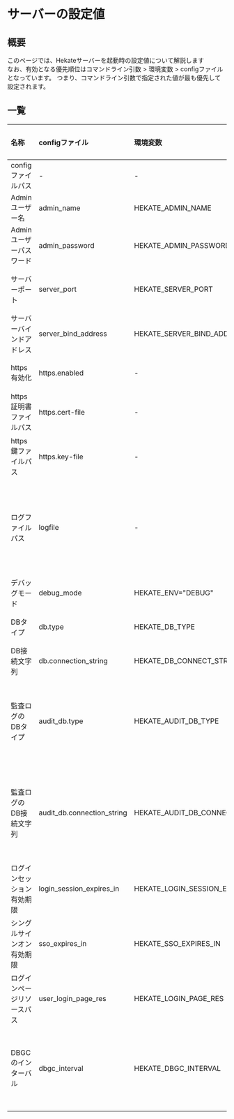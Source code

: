 # サーバーの設定値

## 概要

このページでは、Hekateサーバーを起動時の設定値について解説します  
なお、有効となる優先順位はコマンドライン引数 > 環境変数 > configファイルとなっています。
つまり、コマンドライン引数で指定された値が最も優先して設定されます。

## 一覧

| 名称 | configファイル | 環境変数 | コマンドライン引数 | 説明 |
| :---- | :---- | :---- | :---- | :---- |
| configファイルパス | - | - | config | configファイルのパス |
| Adminユーザー名 | admin_name | HEKATE_ADMIN_NAME | admin | Adminユーザーの名前 |
| Adminユーザーパスワード | admin_password | HEKATE_ADMIN_PASSWORD | password | Adminユーザーのパスワード |
| サーバーポート | server_port | HEKATE_SERVER_PORT | port | サーバーを起動する際のポート番号 |
| サーバーバインドアドレス | server_bind_address | HEKATE_SERVER_BIND_ADDR | bind-addr | サーバーにバインドするアドレス |
| https有効化 | https.enabled | - | https | サーバーをhttpsで起動します |
| https証明書ファイルパス | https.cert-file | - | https-cert-file | httpsサーバー用の証明書ファイルのパス |
| https鍵ファイルパス | https.key-file | - | https-key-file | httpsサーバー用の鍵ファイルのパス |
| ログファイルパス | logfile | - | logfile | ログの出力先ファイルのパス。設定されてない、もしくは空文字列の場合は標準出力に表示されます |
| デバッグモード | debug_mode | HEKATE_ENV="DEBUG" | debug | デバッグ用のログも出力 |
| DBタイプ | db.type | HEKATE_DB_TYPE | db-type | サーバーが接続するDBのタイプ |
| DB接続文字列 | db.connection_string | HEKATE_DB_CONNECT_STRING | db-conn-str | DBに接続するための接続文字列 |
| 監査ログのDBタイプ | audit_db.type | HEKATE_AUDIT_DB_TYPE | audit-db-type | 監査ログのDBのタイプ。設定されていない場合はDBタイプと同様のDBを使用する |
| 監査ログのDB接続文字列 | audit_db.connection_string | HEKATE_AUDIT_DB_CONNECT_STRING | audit-db-conn-str | 監査ログのDBに接続する際の文字列。監査ログのDbタイプが設定されてない場合は無視される |
| ログインセッション有効期限 | login_session_expires_in | HEKATE_LOGIN_SESSION_EXPIRES_IN | login-session-expires | ログインのためのセッションが切れる時間(秒) |
| シングルサインオン有効期限 | sso_expires_in | HEKATE_SSO_EXPIRES_IN | sso-expires | シングルサインオンの有効期限(秒) |
| ログインページリソースパス | user_login_page_res | HEKATE_LOGIN_PAGE_RES | login-res | ユーザーログインページのリソースへのパス |
| DBGCのインターバル | dbgc_interval | HEKATE_DBGC_INTERVAL | dbgc-interval | 期限切れのsessionを削除するためのGC(Garbage Collector)を動作させる間隔 |
